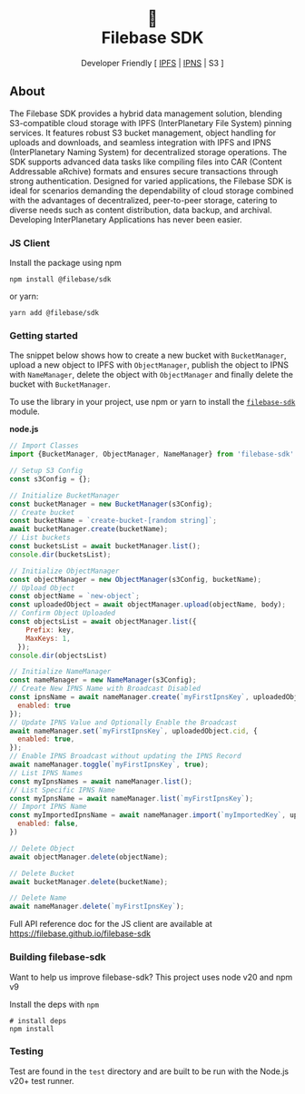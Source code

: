 <h1 align="center">💾<br/>Filebase SDK</h1>
<p align="center">Developer Friendly [ <a href="https://docs.ipfs.tech/concepts/what-is-ipfs/" title="What is IPFS?">IPFS</a> | <a href="https://docs.ipfs.tech/concepts/ipns/" title="What is IPNS?">IPNS</a> | S3 ]</p>

## About

The Filebase SDK provides a hybrid data management solution, blending S3-compatible cloud storage with IPFS 
(InterPlanetary File System) pinning services. It features robust S3 bucket management, object handling for uploads and 
downloads, and seamless integration with IPFS and IPNS (InterPlanetary Naming System) for decentralized storage 
operations. The SDK supports advanced data tasks like compiling files into CAR (Content Addressable aRchive) formats and
ensures secure transactions through strong authentication. Designed for varied applications, the Filebase SDK is ideal 
for scenarios demanding the dependability of cloud storage combined with the advantages of decentralized, peer-to-peer 
storage, catering to diverse needs such as content distribution, data backup, and archival.  Developing InterPlanetary
Applications has never been easier.

### JS Client

Install the package using npm

```shell
npm install @filebase/sdk
```

or yarn:

```shell
yarn add @filebase/sdk
```

### Getting started

The snippet below shows how to create a new bucket with `BucketManager`, upload a new object to IPFS 
with `ObjectManager`, publish the object to IPNS with `NameManager`, delete the object with `ObjectManager` and finally
delete the bucket with `BucketManager`.

To use the library in your project, use npm or yarn to install the [`filebase-sdk`](https://www.npmjs.com/package/filebase-sdk) module.

**node.js**
````js
// Import Classes
import {BucketManager, ObjectManager, NameManager} from 'filebase-sdk'

// Setup S3 Config
const s3Config = {};

// Initialize BucketManager
const bucketManager = new BucketManager(s3Config);
// Create bucket
const bucketName = `create-bucket-[random string]`;
await bucketManager.create(bucketName);
// List buckets
const bucketsList = await bucketManager.list();
console.dir(bucketsList);

// Initialize ObjectManager
const objectManager = new ObjectManager(s3Config, bucketName);
// Upload Object
const objectName = `new-object`;
const uploadedObject = await objectManager.upload(objectName, body);
// Confirm Object Uploaded
const objectsList = await objectManager.list({
    Prefix: key,
    MaxKeys: 1,
  });
console.dir(objectsList)

// Initialize NameManager
const nameManager = new NameManager(s3Config);
// Create New IPNS Name with Broadcast Disabled
const ipnsName = await nameManager.create(`myFirstIpnsKey`, uploadedObject.cid, {
  enabled: true
});
// Update IPNS Value and Optionally Enable the Broadcast
await nameManager.set(`myFirstIpnsKey`, uploadedObject.cid, {
  enabled: true,
});
// Enable IPNS Broadcast without updating the IPNS Record
await nameManager.toggle(`myFirstIpnsKey`, true);
// List IPNS Names
const myIpnsNames = await nameManager.list();
// List Specific IPNS Name
const myIpnsName = await nameManager.list(`myFirstIpnsKey`);
// Import IPNS Name
const myImportedIpnsName = await nameManager.import(`myImportedKey`, uploadedObject.cid, Base64EncodedPrivateKey, {
  enabled: false,
})

// Delete Object
await objectManager.delete(objectName);

// Delete Bucket
await bucketManager.delete(bucketName);

// Delete Name
await nameManager.delete(`myFirstIpnsKey`);
````

Full API reference doc for the JS client are available at https://filebase.github.io/filebase-sdk

### Building filebase-sdk

Want to help us improve filebase-sdk? This project uses node v20 and npm v9

Install the deps with `npm`

```console
# install deps
npm install
```

### Testing

Test are found in the `test` directory and are built to be run with the Node.js v20+ test runner.